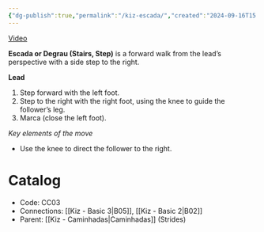 ```yaml
---
{"dg-publish":true,"permalink":"/kiz-escada/","created":"2024-09-16T15:14:53.065-04:00","updated":"2024-11-19T12:56:16.000-05:00"}
---
```



[Video](https://youtu.be/xy0lMdrg-d8)

**Escada or Degrau (Stairs, Step)** is a forward walk from the lead’s perspective with a side step to the right.

**Lead**
1. Step forward with the left foot.
2. Step to the right with the right foot, using the knee to guide the follower’s leg.
3. Marca (close the left foot).

*Key elements of the move*
- Use the knee to direct the follower to the right.

# Catalog

- Code: CC03
- Connections: [[Kiz - Basic 3\|B05]], [[Kiz - Basic 2\|B02]]
- Parent: [[Kiz - Caminhadas\|Caminhadas]] (Strides)
